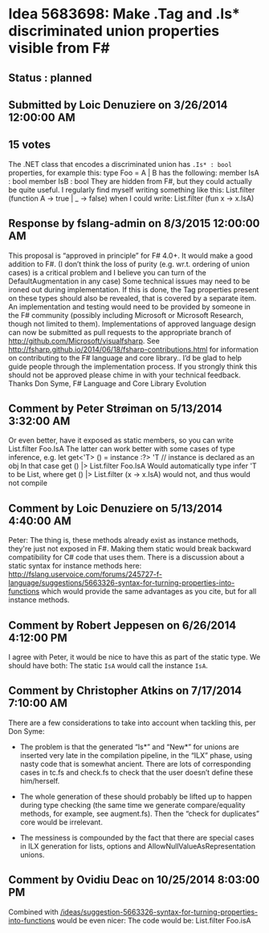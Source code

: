 # Idea 5683698: Make .Tag and .Is* discriminated union properties visible from F# #

## Status : planned

## Submitted by Loic Denuziere on 3/26/2014 12:00:00 AM

## 15 votes

The .NET class that encodes a discriminated union has `.Is* : bool` properties, for example this:
type Foo = A | B
has the following:
member IsA : bool
member IsB : bool
They are hidden from F#, but they could actually be quite useful. I regularly find myself writing something like this:
List.filter (function A -> true | _ -> false)
when I could write:
List.filter (fun x -> x.IsA)


## Response by fslang-admin on 8/3/2015 12:00:00 AM

This proposal is “approved in principle” for F# 4.0+. It would make a good addition to F#. (I don’t think the loss of purity (e.g. wr.t. ordering of union cases) is a critical problem and I believe you can turn of the DefaultAugmentation in any case)
Some technical issues may need to be ironed out during implementation.
If this is done, the Tag properties present on these types should also be revealed, that is covered by a separate item.
An implementation and testing would need to be provided by someone in the F# community (possibly including Microsoft or Microsoft Research, though not limited to them).
Implementations of approved language design can now be submitted as pull requests to the appropriate branch of http://github.com/Microsoft/visualfsharp. See http://fsharp.github.io/2014/06/18/fsharp-contributions.html for information on contributing to the F# language and core library..
I’d be glad to help guide people through the implementation process.
If you strongly think this should not be approved please chime in with your technical feedback.
Thanks
Don Syme, F# Language and Core Library Evolution



## Comment by Peter Strøiman on 5/13/2014 3:32:00 AM

Or even better, have it exposed as static members, so you can write
List.filter Foo.IsA
The latter can work better with some cases of type inference, e.g.
let get<'T> () = instance :?> 'T // instance is declared as an obj
In that case
get () |> List.filter Foo.IsA
Would automatically type infer 'T to be List<Foo>, where
get () |> List.filter (x -> x.IsA)
would not, and thus would not compile

## Comment by Loic Denuziere on 5/13/2014 4:40:00 AM

Peter: The thing is, these methods already exist as instance methods, they're just not exposed in F#. Making them static would break backward compatibility for C# code that uses them.
There is a discussion about a static syntax for instance methods here: http://fslang.uservoice.com/forums/245727-f-language/suggestions/5663326-syntax-for-turning-properties-into-functions which would provide the same advantages as you cite, but for all instance methods.

## Comment by Robert Jeppesen on 6/26/2014 4:12:00 PM

I agree with Peter, it would be nice to have this as part of the static type.
We should have both: The static `IsA` would call the instance `IsA`.

## Comment by Christopher Atkins on 7/17/2014 7:10:00 AM

There are a few considerations to take into account when tackling this, per Don Syme:
* The problem is that the generated “Is*” and “New*” for unions are inserted very late in the compilation pipeline, in the “ILX” phase, using nasty code that is somewhat ancient. There are lots of corresponding cases in tc.fs and check.fs to check that the user doesn’t define these him/herself.

* The whole generation of these should probably be lifted up to happen during type checking (the same time we generate compare/equality methods, for example, see augment.fs). Then the “check for duplicates” core would be irrelevant.

* The messiness is compounded by the fact that there are special cases in ILX generation for lists, options and AllowNullValueAsRepresentation unions.

## Comment by Ovidiu Deac on 10/25/2014 8:03:00 PM

Combined with [/ideas/suggestion-5663326-syntax-for-turning-properties-into-functions](/ideas/suggestion-5663326-syntax-for-turning-properties-into-functions.md) would be even nicer:
The code would be:
List.filter Foo.isA

